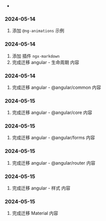 -

### 2024-05-14
1. 添加 `@ng-animations` 示例

### 2024-05-14
1. 添加 插件 `ngx-markdown`
2. 完成迁移 angular - 生命周期 内容

### 2024-05-14
1. 完成迁移 angular - @angular/common 内容

### 2024-05-15
1. 完成迁移 angular - @angular/core 内容

### 2024-05-15
1. 完成迁移 angular - @angular/forms 内容

### 2024-05-15
1. 完成迁移 angular - @angular/router 内容

### 2024-05-15
1. 完成迁移 angular - 样式 内容

### 2024-05-15
1. 完成迁移 Material 内容